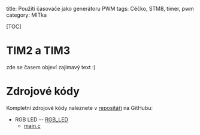 title: Použití časovače jako generátoru PWM
tags: Céčko, STM8, timer, pwm
category: MITka

[TOC]


TIM2 a TIM3
====================

zde se časem objeví zajímavý text :)

Zdrojové kódy
=====================

Kompletní zdrojové kódy naleznete v 
[repositáři](https://github.com/spseol/STM8-TIM2-PWM/) na GitHubu:    

* RGB LED -- [RGB_LED](https://github.com/spseol/STM8-TIM2-PWM/tree/RGB_LED)
    * [main.c](https://github.com/spseol/STM8-TIM2-PWM/blob/RGB_LED/src/main.c)
